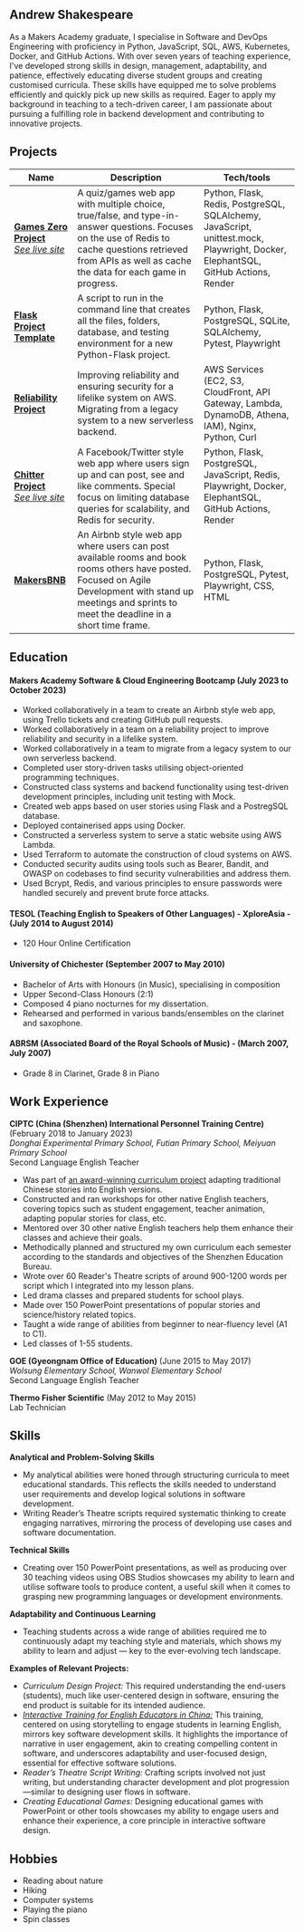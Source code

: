 ## Andrew Shakespeare

As a Makers Academy graduate, I specialise in Software and DevOps Engineering with proficiency in Python, JavaScript, SQL, AWS, Kubernetes, Docker, and GitHub Actions. With over seven years of teaching experience, I've developed strong skills in design, management, adaptability, and patience, effectively educating diverse student groups and creating customised curricula. These skills have equipped me to solve problems efficiently and quickly pick up new skills as required. Eager to apply my background in teaching to a tech-driven career, I am passionate about pursuing a fulfilling role in backend development and contributing to innovative projects.

## Projects

| Name                         | Description       | Tech/tools        |
| ---------------------------- | ----------------- | ----------------- |
| **[Games Zero Project](https://github.com/shakey0/Games0Project)**<br><em style="color: red;"><a href="https://games0-by-shakey0.onrender.com/" target="_blank">See live site</a></em> | A quiz/games web app with multiple choice, true/false, and type-in-answer questions. Focuses on the use of Redis to cache questions retrieved from APIs as well as cache the data for each game in progress. | Python, Flask, Redis, PostgreSQL, SQLAlchemy, JavaScript, unittest.mock, Playwright, Docker, ElephantSQL, GitHub Actions, Render |
| **[Flask Project Template](https://github.com/shakey0/flask-starter-template)** | A script to run in the command line that creates all the files, folders, database, and testing environment for a new Python-Flask project. | Python, Flask, PostgreSQL, SQLite, SQLAlchemy, Pytest, Playwright |
| **[Reliability Project](https://github.com/shakey0/ReliabilityProject)** | Improving reliability and ensuring security for a lifelike system on AWS. Migrating from a legacy system to a new serverless backend. | AWS Services (EC2, S3, CloudFront, API Gateway, Lambda, DynamoDB, Athena, IAM), Nginx, Python, Curl |
| **[Chitter Project](https://github.com/shakey0/chitter_project)**<br><em style="color: red;">[See live site](https://chitter-by-shakey0.onrender.com/)</em> | A Facebook/Twitter style web app where users sign up and can post, see and like comments. Special focus on limiting database queries for scalability, and Redis for security. | Python, Flask, PostgreSQL, JavaScript, Redis, Playwright, Docker, ElephantSQL, GitHub Actions, Render |
| **[MakersBNB](https://github.com/shakey0/Project1_MakersBNB)** | An Airbnb style web app where users can post available rooms and book rooms others have posted. Focused on Agile Development with stand up meetings and sprints to meet the deadline in a short time frame. | Python, Flask, PostgreSQL, Pytest, Playwright, CSS, HTML |

## Education

#### Makers Academy Software & Cloud Engineering Bootcamp (July 2023 to October 2023)
- Worked collaboratively in a team to create an Airbnb style web app, using Trello tickets and creating GitHub pull requests.
- Worked collaboratively in a team on a reliability project to improve reliability and security in a lifelike system.
- Worked collaboratively in a team to migrate from a legacy system to our own serverless backend.
- Completed user story-driven tasks utilising object-oriented programming techniques.
- Constructed class systems and backend functionality using test-driven development principles, including unit testing with Mock.
- Created web apps based on user stories using Flask and a PostregSQL database.
- Deployed containerised apps using Docker.
- Constructed a serverless system to serve a static website using AWS Lambda.
- Used Terraform to automate the construction of cloud systems on AWS.
- Conducted security audits using tools such as Bearer, Bandit, and OWASP on codebases to find security vulnerabilities and address them.
- Used Bcrypt, Redis, and various principles to ensure passwords were handled securely and prevent brute force attacks.

#### TESOL (Teaching English to Speakers of Other Languages) - XploreAsia - (July 2014 to August 2014)
- 120 Hour Online Certification

#### University of Chichester (September 2007 to May 2010)

- Bachelor of Arts with Honours (in Music), specialising in composition
- Upper Second-Class Honours (2:1)
- Composed 4 piano nocturnes for my dissertation.
- Rehearsed and performed in various bands/ensembles on the clarinet and saxophone.

#### ABRSM (Associated Board of the Royal Schools of Music) - (March 2007, July 2007)
- Grade 8 in Clarinet, Grade 8 in Piano

## Work Experience

**CIPTC (China (Shenzhen) International Personnel Training Centre)** (February 2018 to January 2023)
<br><em>Donghai Experimental Primary School, Futian Primary School, Meiyuan Primary School</em>
<br>Second Language English Teacher

- Was part of [an award-winning curriculum project](https://drive.google.com/file/d/1T18aGx3VVYXYYnBeSc45IGPTyMiDQ0zW/view?usp=sharing) adapting traditional Chinese stories into English versions.
- Constructed and ran workshops for other native English teachers, covering topics such as student engagement, teacher animation, adapting popular stories for class, etc.
- Mentored over 30 other native English teachers help them enhance their classes and achieve their goals.
- Methodically planned and structured my own curriculum each semester according to the standards and objectives of the Shenzhen Education Bureau.
- Wrote over 60 Reader's Theatre scripts of around 900-1200 words per script which I integrated into my lesson plans.
- Led drama classes and prepared students for school plays.
- Made over 150 PowerPoint presentations of popular stories and science/history related topics.
- Taught a wide range of abilities from beginner to near-fluency level (A1 to C1).
- Led classes of 1-55 students.

**GOE (Gyeongnam Office of Education)** (June 2015 to May 2017)
<br><em>Wolsung Elementary School, Wanwol Elementary School</em>
<br>Second Language English Teacher

**Thermo Fisher Scientific** (May 2012 to May 2015)
<br>Lab Technician

## Skills

**Analytical and Problem-Solving Skills**
- My analytical abilities were honed through structuring curricula to meet educational standards. This reflects the skills needed to understand user requirements and develop logical solutions in software development.
- Writing Reader’s Theatre scripts required systematic thinking to create engaging narratives, mirroring the process of developing use cases and software documentation.

**Technical Skills**
- Creating over 150 PowerPoint presentations, as well as producing over 30 teaching videos using OBS Studios showcases my ability to learn and utilise software tools to produce content, a useful skill when it comes to grasping new programming languages or development environments.

**Adaptability and Continuous Learning**
- Teaching students across a wide range of abilities required me to continuously adapt my teaching style and materials, which shows my ability to learn and adjust — key to the ever-evolving tech landscape.

**Examples of Relevant Projects:**
- <em>Curriculum Design Project:</em> This required understanding the end-users (students), much like user-centered design in software, ensuring the end product is suitable for its intended audience.
- <em>[Interactive Training for English Educators in China:](https://isacteach.notion.site/PD-Training-Story-based-Approach-2641fd5db8344f44b93073bce6ca1f60)</em> This training, centered on using storytelling to engage students in learning English, mirrors key software development skills. It highlights the importance of narrative in user engagement, akin to creating compelling content in software, and underscores adaptability and user-focused design, essential for effective software solutions.
- <em>Reader’s Theatre Script Writing:</em> Crafting scripts involved not just writing, but understanding character development and plot progression—similar to designing user flows in software.
- <em>Creating Educational Games:</em> Designing educational games with PowerPoint or other tools showcases my ability to engage users and enhance their experience, a core principle in interactive software design.

## Hobbies

- Reading about nature
- Hiking
- Computer systems
- Playing the piano
- Spin classes